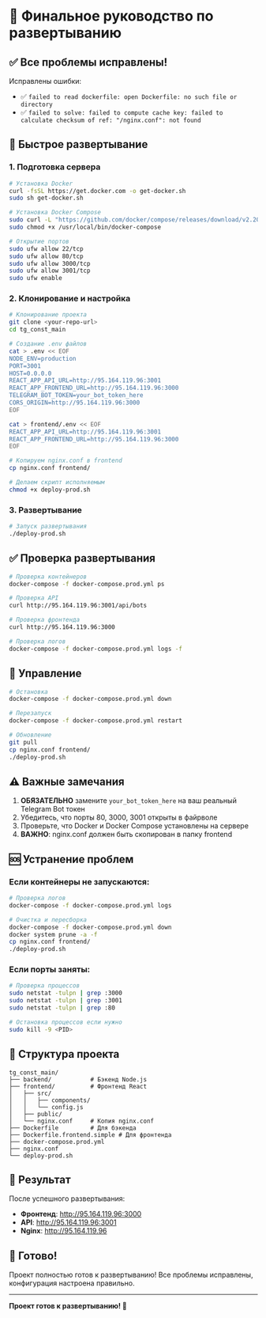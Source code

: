 # 🚀 Финальное руководство по развертыванию

## ✅ Все проблемы исправлены!

Исправлены ошибки:
- ✅ `failed to read dockerfile: open Dockerfile: no such file or directory`
- ✅ `failed to solve: failed to compute cache key: failed to calculate checksum of ref: "/nginx.conf": not found`

## 🚀 Быстрое развертывание

### 1. Подготовка сервера
```bash
# Установка Docker
curl -fsSL https://get.docker.com -o get-docker.sh
sudo sh get-docker.sh

# Установка Docker Compose
sudo curl -L "https://github.com/docker/compose/releases/download/v2.20.0/docker-compose-$(uname -s)-$(uname -m)" -o /usr/local/bin/docker-compose
sudo chmod +x /usr/local/bin/docker-compose

# Открытие портов
sudo ufw allow 22/tcp
sudo ufw allow 80/tcp
sudo ufw allow 3000/tcp
sudo ufw allow 3001/tcp
sudo ufw enable
```

### 2. Клонирование и настройка
```bash
# Клонирование проекта
git clone <your-repo-url>
cd tg_const_main

# Создание .env файлов
cat > .env << EOF
NODE_ENV=production
PORT=3001
HOST=0.0.0.0
REACT_APP_API_URL=http://95.164.119.96:3001
REACT_APP_FRONTEND_URL=http://95.164.119.96:3000
TELEGRAM_BOT_TOKEN=your_bot_token_here
CORS_ORIGIN=http://95.164.119.96:3000
EOF

cat > frontend/.env << EOF
REACT_APP_API_URL=http://95.164.119.96:3001
REACT_APP_FRONTEND_URL=http://95.164.119.96:3000
EOF

# Копируем nginx.conf в frontend
cp nginx.conf frontend/

# Делаем скрипт исполняемым
chmod +x deploy-prod.sh
```

### 3. Развертывание
```bash
# Запуск развертывания
./deploy-prod.sh
```

## ✅ Проверка развертывания

```bash
# Проверка контейнеров
docker-compose -f docker-compose.prod.yml ps

# Проверка API
curl http://95.164.119.96:3001/api/bots

# Проверка фронтенда
curl http://95.164.119.96:3000

# Проверка логов
docker-compose -f docker-compose.prod.yml logs -f
```

## 🔧 Управление

```bash
# Остановка
docker-compose -f docker-compose.prod.yml down

# Перезапуск
docker-compose -f docker-compose.prod.yml restart

# Обновление
git pull
cp nginx.conf frontend/
./deploy-prod.sh
```

## ⚠️ Важные замечания

1. **ОБЯЗАТЕЛЬНО** замените `your_bot_token_here` на ваш реальный Telegram Bot токен
2. Убедитесь, что порты 80, 3000, 3001 открыты в файрволе
3. Проверьте, что Docker и Docker Compose установлены на сервере
4. **ВАЖНО**: nginx.conf должен быть скопирован в папку frontend

## 🆘 Устранение проблем

### Если контейнеры не запускаются:
```bash
# Проверка логов
docker-compose -f docker-compose.prod.yml logs

# Очистка и пересборка
docker-compose -f docker-compose.prod.yml down
docker system prune -a -f
cp nginx.conf frontend/
./deploy-prod.sh
```

### Если порты заняты:
```bash
# Проверка процессов
sudo netstat -tulpn | grep :3000
sudo netstat -tulpn | grep :3001
sudo netstat -tulpn | grep :80

# Остановка процессов если нужно
sudo kill -9 <PID>
```

## 📁 Структура проекта

```
tg_const_main/
├── backend/           # Бэкенд Node.js
├── frontend/          # Фронтенд React
│   ├── src/
│   │   ├── components/
│   │   └── config.js
│   ├── public/
│   └── nginx.conf     # Копия nginx.conf
├── Dockerfile         # Для бэкенда
├── Dockerfile.frontend.simple # Для фронтенда
├── docker-compose.prod.yml
├── nginx.conf
└── deploy-prod.sh
```

## 🎯 Результат

После успешного развертывания:

- **Фронтенд**: http://95.164.119.96:3000
- **API**: http://95.164.119.96:3001
- **Nginx**: http://95.164.119.96

## 🎉 Готово!

Проект полностью готов к развертыванию! Все проблемы исправлены, конфигурация настроена правильно.

---

**Проект готов к развертыванию! 🚀** 
